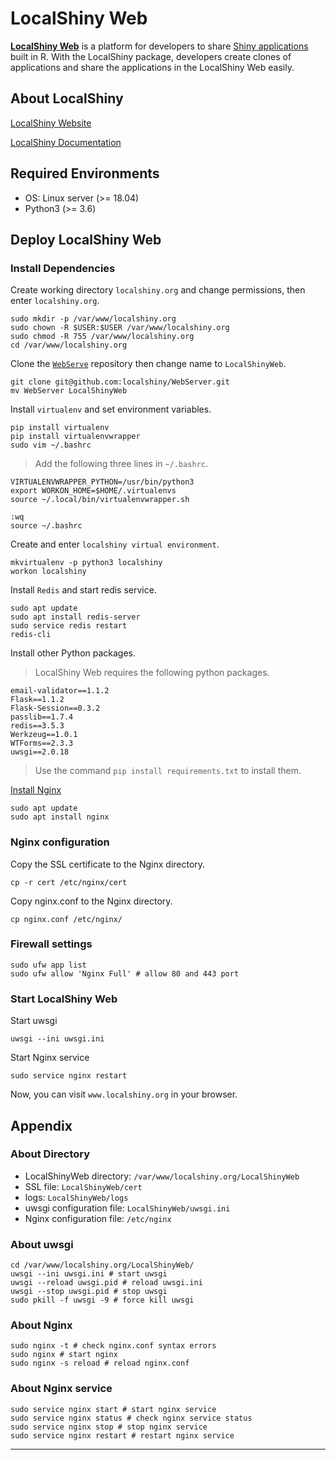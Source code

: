 # LocalShiny Web

**[LocalShiny Web](https://www.localshiny.org/)** is a platform for developers to share [Shiny applications](https://shiny.rstudio.com/gallery/) built in R. 
With the LocalShiny package, developers create clones of applications and share the applications in the LocalShiny Web easily.

## About LocalShiny

[LocalShiny Website](https://www.localshiny.org/)

[LocalShiny Documentation](https://localshiny.github.io/)

## Required Environments

- OS: Linux server (>= 18.04)
- Python3 (>= 3.6)

## Deploy LocalShiny Web

### Install Dependencies

Create working directory `localshiny.org` and change permissions, then enter `localshiny.org`.

```shell script
sudo mkdir -p /var/www/localshiny.org 
sudo chown -R $USER:$USER /var/www/localshiny.org 
sudo chmod -R 755 /var/www/localshiny.org
cd /var/www/localshiny.org
```

Clone the [`WebServe`](https://github.com/localshiny/WebServer) repository then change name to `LocalShinyWeb`.

```shell script
git clone git@github.com:localshiny/WebServer.git
mv WebServer LocalShinyWeb
```

Install `virtualenv` and set environment variables.

```shell script
pip install virtualenv
pip install virtualenvwrapper
sudo vim ~/.bashrc
```

> Add the following three lines in `~/.bashrc`.
```
VIRTUALENVWRAPPER_PYTHON=/usr/bin/python3
export WORKON_HOME=$HOME/.virtualenvs
source ~/.local/bin/virtualenvwrapper.sh
```

```shell script
:wq    
source ~/.bashrc
```

Create and enter `localshiny virtual environment`.

```shell script
mkvirtualenv -p python3 localshiny
workon localshiny
```

Install `Redis` and start redis service.

```shell script
sudo apt update
sudo apt install redis-server
sudo service redis restart
redis-cli
```

Install other Python packages.

> LocalShiny Web requires the following python packages.
```
email-validator==1.1.2
Flask==1.1.2
Flask-Session==0.3.2
passlib==1.7.4
redis==3.5.3
Werkzeug==1.0.1
WTForms==2.3.3
uwsgi==2.0.18
```

> Use the command `pip install requirements.txt` to install them.

[Install Nginx](http://nginx.org/en/linux_packages.html)

```shell script
sudo apt update
sudo apt install nginx
```

### Nginx configuration

Copy the SSL certificate to the Nginx directory.

```shell script
cp -r cert /etc/nginx/cert
```

Copy nginx.conf to the Nginx directory.

```shell script
cp nginx.conf /etc/nginx/
```

### Firewall settings

```shell script
sudo ufw app list
sudo ufw allow 'Nginx Full' # allow 80 and 443 port
```

### Start LocalShiny Web

Start uwsgi

```shell script
uwsgi --ini uwsgi.ini
```

Start Nginx service

```shell script
sudo service nginx restart
```

Now, you can visit `www.localshiny.org` in your browser.

## Appendix

### About Directory

- LocalShinyWeb directory: `/var/www/localshiny.org/LocalShinyWeb`
- SSL file: `LocalShinyWeb/cert`
- logs: `LocalShinyWeb/logs`
- uwsgi configuration file: `LocalShinyWeb/uwsgi.ini`
- Nginx configuration file: `/etc/nginx`

### About uwsgi

```shell script
cd /var/www/localshiny.org/LocalShinyWeb/
uwsgi --ini uwsgi.ini # start uwsgi 
uwsgi --reload uwsgi.pid # reload uwsgi.ini
uwsgi --stop uwsgi.pid # stop uwsgi
sudo pkill -f uwsgi -9 # force kill uwsgi
```

### About Nginx

```shell script
sudo nginx -t # check nginx.conf syntax errors
sudo nginx # start nginx
sudo nginx -s reload # reload nginx.conf
```

### About Nginx service

```shell script
sudo service nginx start # start nginx service 
sudo service nginx status # check nginx service status
sudo service nginx stop # stop nginx service
sudo service nginx restart # restart nginx service
```

---
